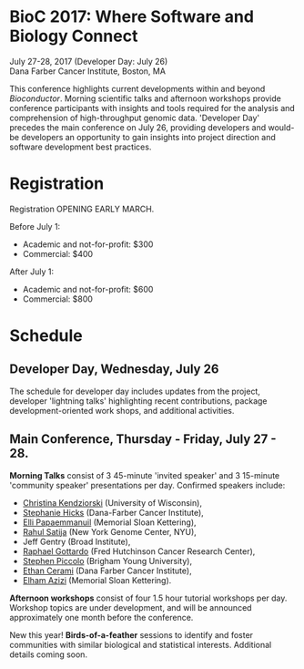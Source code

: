 # BioC 2017: Where Software and Biology Connect

July 27-28, 2017 (Developer Day: July 26)<br />
Dana Farber Cancer Institute, Boston, MA<br />

This conference highlights current developments within and beyond
_Bioconductor_. Morning scientific talks and afternoon workshops
provide conference participants with insights and tools required for
the analysis and comprehension of high-throughput genomic
data. 'Developer Day' precedes the main conference on July 26,
providing developers and would-be developers an opportunity to gain
insights into project direction and software development best
practices. 

# Registration

Registration OPENING EARLY MARCH.

Before July 1:

- Academic and not-for-profit: $300
- Commercial: $400

After July 1:

- Academic and not-for-profit: $600
- Commercial: $800

# Schedule

## Developer Day, Wednesday, July 26

The schedule for developer day includes updates from the project,
developer 'lightning talks' highlighting recent contributions, package
development-oriented work shops, and additional activities.

## Main Conference, Thursday - Friday, July 27 - 28.

**Morning Talks** consist of 3 45-minute 'invited speaker' and 3
15-minute 'community speaker' presentations per day. Confirmed
speakers include:

- [Christina Kendziorski][] (University of Wisconsin),
- [Stephanie Hicks][] (Dana-Farber Cancer Institute),
- [Elli Papaemmanuil][] (Memorial Sloan Kettering),
- [Rahul Satija][] (New York Genome Center, NYU),
- Jeff Gentry (Broad Institute),
- [Raphael Gottardo][] (Fred Hutchinson Cancer Research Center),
- [Stephen Piccolo][] (Brigham Young University),
- [Ethan Cerami][] (Dana Farber Cancer Institute),
- [Elham Azizi][] (Memorial Sloan Kettering).

[Christina Kendziorski]: https://www.biostat.wisc.edu/~kendzior/
[Stephanie Hicks]: http://www.stephaniehicks.com/
[Elli Papaemmanuil]: https://www.mskcc.org/research-areas/labs/elli-papaemmanuil
[Rahul Satija]: http://satijalab.org/
[Jeff Gentry]: https://firecloud.org
[Raphael Gottardo]: https://www.fredhutch.org/en/labs/profiles/gottardo-raphael.html
[Stephen Piccolo]: https://piccolo.byu.edu/
[Ethan Cerami]: http://bcb.dfci.harvard.edu/knowledge-systems/
[Elham Azizi]: http://elhamazizi.info/

**Afternoon workshops** consist of four 1.5 hour tutorial workshops
per day. Workshop topics are under development, and will be announced
approximately one month before the conference.

New this year! **Birds-of-a-feather** sessions to identify and foster
communities with similar biological and statistical
interests. Additional details coming soon.

